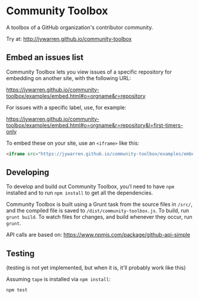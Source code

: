 Community Toolbox
====

A toolbox of a GitHub organization's contributor community.

Try at: http://jywarren.github.io/community-toolbox


## Embed an issues list

Community Toolbox lets you view issues of a specific repository for embedding on another site, with the following URL:

https://jywarren.github.io/community-toolbox/examples/embed.html#o=orgname&r=repository

For issues with a specific label, use, for example: 

https://jywarren.github.io/community-toolbox/examples/embed.html#o=orgname&r=repository&l=first-timers-only

To embed these on your site, use an `<iframe>` like this:

```html
<iframe src="https://jywarren.github.io/community-toolbox/examples/embed.html#o=orgname&r=repository" style="border:none;" width="100%" height="600px"></iframe>
```


## Developing

To develop and build out Community Toolbox, you'l need to have `npm` installed and to run `npm install` to get all the dependencies. 

Community Toolbox is built using a Grunt task from the source files in `/src/`, and the compiled file is saved to `/dist/community-toolbox.js`. To build, run `grunt build`. To watch files for changes, and build whenever they occur, run `grunt`. 

API calls are based on: https://www.npmjs.com/package/github-api-simple


## Testing

(testing is not yet implemented, but when it is, it'll probably work like this)

Assuming `tape` is installed via `npm install`:

`npm test`
